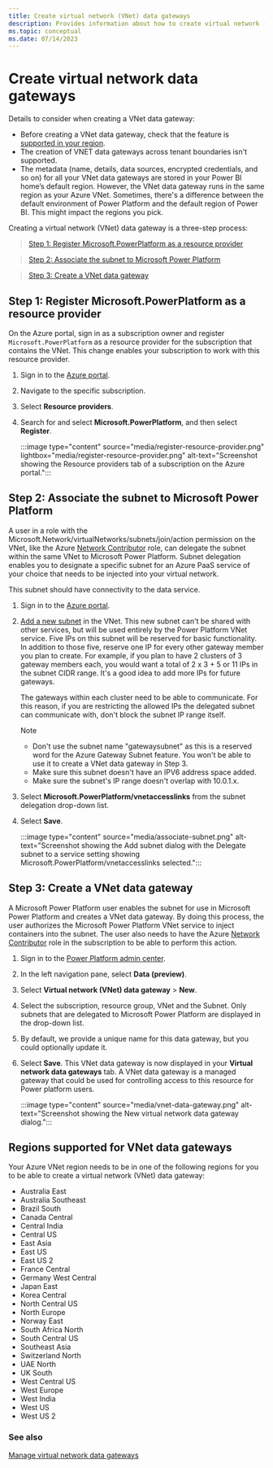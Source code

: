 ```yaml
---
title: Create virtual network (VNet) data gateways
description: Provides information about how to create virtual network (VNet) data gateways.
ms.topic: conceptual
ms.date: 07/14/2023
---
```


# Create virtual network data gateways

Details to consider when creating a VNet data gateway:
- Before creating a VNet data gateway, check that the feature is [supported in your region](#regions-supported-for-vnet-data-gateways).
- The creation of VNET data gateways across tenant boundaries isn't supported.
- The metadata (name, details, data sources, encrypted credentials, and so on) for all your VNet data gateways are stored in your Power BI home’s default region. However, the VNet data gateway runs in the same region as your Azure VNet. Sometimes, there's a difference between the default environment of Power Platform and the default region of Power BI. This might impact the regions you pick.

Creating a virtual network (VNet) data gateway is a three-step process:

> [Step 1: Register Microsoft.PowerPlatform as a resource provider](#step-1-register-microsoftpowerplatform-as-a-resource-provider)

> [Step 2: Associate the subnet to Microsoft Power Platform](#step-2-associate-the-subnet-to-microsoft-power-platform)

> [Step 3: Create a VNet data gateway](#step-3-create-a-vnet-data-gateway)


## Step 1: Register Microsoft.PowerPlatform as a resource provider

On the Azure portal, sign in as a subscription owner and register `Microsoft.PowerPlatform` as a resource provider for the subscription that contains the VNet. This change enables your subscription to work with this resource provider.

1. Sign in to the [Azure portal](https://portal.azure.com).

1. Navigate to the specific subscription.

1. Select **Resource providers**.

1. Search for and select **Microsoft.PowerPlatform**, and then select **Register**.

   :::image type="content" source="media/register-resource-provider.png" lightbox="media/register-resource-provider.png" alt-text="Screenshot showing the Resource providers tab of a subscription on the Azure portal.":::

## Step 2: Associate the subnet to Microsoft Power Platform

A user in a role with the Microsoft.Network/virtualNetworks/subnets/join/action permission on the VNet, like the Azure [Network Contributor](/azure/role-based-access-control/built-in-roles#network-contributor) role, can delegate the subnet within the same VNet to Microsoft Power Platform. Subnet delegation enables you to designate a specific subnet for an Azure PaaS service of your choice that needs to be injected into your virtual network.

This subnet should have connectivity to the data service.

1. Sign in to the [Azure portal](https://portal.azure.com).

1. [Add a new subnet](/azure/virtual-network/virtual-network-manage-subnet#add-a-subnet) in the VNet. This new subnet can't be shared with other services, but will be used entirely by the Power Platform VNet service. Five IPs on this subnet will be reserved for basic functionality. In addition to those five, reserve one IP for every other gateway member you plan to create. For example, if you plan to have 2 clusters of 3 gateway members each, you would want a total of 2 x 3 + 5 or 11 IPs in the subnet CIDR range. It's a good idea to add more IPs for future gateways.

    The gateways within each cluster need to be able to communicate. For this reason, if you are restricting the allowed IPs the delegated subnet can communicate with, don't block the subnet IP range itself. 

    > [!NOTE]
    >
    > * Don't use the subnet name "gatewaysubnet" as this is a reserved word for the Azure Gateway Subnet feature. You won't be able to use it to create a VNet data gateway in Step 3.
    > * Make sure this subnet doesn't have an IPV6 address space added.
    > * Make sure the subnet's IP range doesn't overlap with 10.0.1.x.

1. Select **Microsoft.PowerPlatform/vnetaccesslinks** from the subnet delegation drop-down list.

1. Select **Save**.

   :::image type="content" source="media/associate-subnet.png" alt-text="Screenshot showing the Add subnet dialog with the Delegate subnet to a service setting showing Microsoft.PowerPlatform/vnetaccesslinks selected.":::

## Step 3: Create a VNet data gateway

A Microsoft Power Platform user enables the subnet for use in Microsoft Power Platform and creates a VNet data gateway. By doing this process, the user authorizes the Microsoft Power Platform VNet service to inject containers into the subnet. The user also needs to have the Azure [Network Contributor](/azure/role-based-access-control/built-in-roles#network-contributor) role in the subscription to be able to perform this action.

1. Sign in to the [Power Platform admin center](https://admin.powerplatform.microsoft.com).

1. In the left navigation pane, select **Data (preview)**.

1. Select **Virtual network (VNet) data gateway** > **New**.

1. Select the subscription, resource group, VNet and the Subnet. Only subnets that are delegated to Microsoft Power Platform are displayed in the drop-down list.

1. By default, we provide a unique name for this data gateway, but you could optionally update it.

1. Select **Save**. This VNet data gateway is now displayed in your **Virtual network data gateways** tab. A VNet data gateway is a managed gateway that could be used for controlling access to this resource for Power platform users.  

   :::image type="content" source="media/vnet-data-gateway.png" alt-text="Screenshot showing the New virtual network data gateway dialog.":::

## Regions supported for VNet data gateways

Your Azure VNet region needs to be in one of the following regions for you to be able to create a virtual network (VNet) data gateway:

* Australia East
* Australia Southeast
* Brazil South
* Canada Central
* Central India
* Central US
* East Asia
* East US
* East US 2
* France Central
* Germany West Central
* Japan East
* Korea Central
* North Central US
* North Europe
* Norway East
* South Africa North
* South Central US
* Southeast Asia
* Switzerland North
* UAE North
* UK South
* West Central US
* West Europe
* West India
* West US
* West US 2

### See also

[Manage virtual network data gateways](manage-data-gateways.md)
